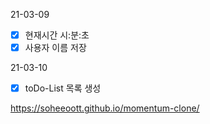 21-03-09
- [x] 현재시간 시:분:초
- [x] 사용자 이름 저장

21-03-10
- [x] toDo-List 목록 생성

https://soheeoott.github.io/momentum-clone/